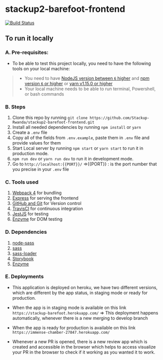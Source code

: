 # stackup2-barefoot-frontend

[![Build Status](https://travis-ci.org/Stackup-Rwanda/stackup2-barefoot-frontend.svg?branch=develop)](https://travis-ci.org/Stackup-Rwanda/stackup2-barefoot-frontend)

## To run it locally
### A. Pre-requisites: 
* To be able to test this project locally, you need to have the following tools on your local machine:
> * You need to have [NodeJS version between `6` higher](https://nodejs.org/en/) and [npm version `6` or higher](https://www.npmjs.com/) or [yarn v1.15.0 or higher](https://yarnpkg.com/getting-started/install)
> * Your local machine needs to be able to run terminal, Powershell, or bash commands
### B. Steps
1. Clone this repo by running `git clone https://github.com/Stackup-Rwanda/stackup2-barefoot-frontend.git`
2. Install all needed dependencies by running `npm install` or `yarn`
3. Create a `.env` file
4. Copy all of the fields from `.env.example`, paste them in `.env` file and provide values for them
5. Start Local server by running `npm start` or `yarn start` to run it in production mode.
6. `npm run dev` or `yarn run dev` to run it in development mode.
7. Go to `http://localhost:{{PORT}}/`   =>{{PORT}} : is the port number that you precise in your `.env` file

### C. Tools used
1. [Webpack 4](https://webpack.js.org/) for bundling
2. [Express](https://expressjs.com/) for serving the frontend
3. [GitHub and Git](https://github.com/) for Version control
4. [TravisCI](https://travis-ci.org/) for continuous integration
5. [JestJS](https://jestjs.io/docs/en/webpack) for testing
6. [Enzyme](https://enzymejs.github.io/enzyme/docs/installation/) for DOM testing

### D. Dependencies
1. [node-sass](https://www.npmjs.com/package/node-sass)
2. [sass](https://www.npmjs.com/package/sass)
3. [sass-loader](https://www.npmjs.com/package/sass-loader)
4. [Storybook](https://storybook.js.org/docs/guides/guide-react/)
5. [Enzyme](https://enzymejs.github.io/enzyme/)

### E. Deployments
- This application is deployed on heroku, we have two different versions, which are different by the app status, in staging mode or ready for production.

- When the app is in staging mode is available on this link `https://stackup-barefoot.herokuapp.com/` => This deployment happens automatically, whenever there is a new merging to develop branch

- When the app is ready for production is available on this link `https://immense-chamber-27847.herokuapp.com/`
- Whenever a new PR is opened, there is a new review app which is created and accessible in the browser which helps to access visualize your PR in the browser to check if it working as you wanted it to work.



